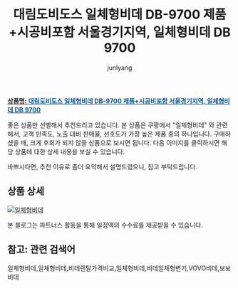 ﻿---
layout: post
title:  "대림도비도스 일체형비데 DB-9700 제품+시공비포함 서울경기지역, 일체형비데 DB 9700"
author: junlyang
categories: [ 비데/비데용품 ]
tags: [일체형비데,비데렌탈가격비교,일체형비데,비데일체형변기,VOVO비데,보보비데]
image: https://static.coupangcdn.com/image/vendor_inventory/4f3b/fc4d5c780b08b9e91ae3bcc531c398d83f0ba0e61115b16304f9d1bfc74b.jpg 
description: "쿠팡에서 일체형비데 관련 상품으로 가장 고객 선호도가 높은 제품 중 하나입니다."
---

<a href="https://thumbnail9.coupangcdn.com/thumbnails/remote/q89/image/vendor_inventory/929e/92ef9ff5a9a398b41ae27ec9e3be4798294f3079ed4e53f78d6707703b47.jpg"><b>상품명: <font color='#01579B'>대림도비도스 일체형비데 DB-9700 제품+시공비포함 서울경기지역, 일체형비데 DB 9700</font></b></a>

좋은 상품만 선별해서 추천드리고 있습니다.
본 상품은 쿠팡에서 "일체형비데" 와 관련해서, 고객 만족도, 노출 대비 판매율, 선호도가 가장 높은 제품 중의 하나입니다.
구매하셨을 때, 크게 후회가 되지 않을 상품으로 보시면 됩니다. 
다음 이미지를 클릭하시면 해당 상품에 대한 상세 내용을 보실 수 있습니다.

바쁘시다면, 추천 이유로 좀더 요약해서 설명드렸으니, 참고 부탁드립니다.

## 상품 상세

<a href="https://coupa.ng/bOgI99"><img src="https://thumbnail9.coupangcdn.com/thumbnails/remote/q89/image/vendor_inventory/929e/92ef9ff5a9a398b41ae27ec9e3be4798294f3079ed4e53f78d6707703b47.jpg" alt="일체형비데" title="일체형비데"></a> 

본 블로그는 파트너스 활동을 통해 일정액의 수수료를 제공받을 수 있습니다.

## 참고: 관련 검색어    
일체형비데,일체형비데,비데렌탈가격비교,일체형비데,비데일체형변기,VOVO비데,보보비데